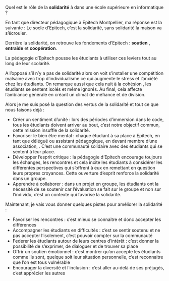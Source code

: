 Quel est le rôle de la **solidarité** à dans une école supérieure en informatique ? 

En tant que directeur pédagogique à Epitech Montpellier, ma réponse est la suivante : Le socle d’Epitech, c’est la solidarité, sans solidarité la maison va s’écrouler.

Derrière la solidarité, on retrouve les fondements d’Epitech : **soutien** , **entraide** et **coopération**.

La pédagogie d’Epitech pousse les étudiants à utiliser ces leviers tout au long de leur scolarité.

A l’opposé s’il n’y a pas de solidarité alors on voit s’installer une compétition malsaine avec trop d’individualisme ce qui augmente le stress et l’anxiété chez les étudiants. On remarque aussi que cela nuit à la cohésion , les étudiants se sentent isolés et même ignorés. Au final, cela affecte l’ambiance générale en créant un climat de méfiance et de division.

Alors je me suis posé la question des vertus de la solidarité et tout ce que nous faisons déjà :

- Créer un sentiment d’unité : lors des périodes d’immersion dans le code, tous les étudiants doivent arriver au bout, c’est notre objectif commun, cette mission insuffle de la solidarité.
- Favoriser le bien être mental : chaque étudiant à sa place à Epitech, en tant que délégué ou assistant pédagogique, en devant membre d’une association, . C’est une communauté solidaire avec des étudiants qui se sentent à leur place.
- Développer l’esprit critique : la pédagogie d’Epitech encourage toujours les échanges, les rencontres et cela incite les étudiants à considérer les différentes perspectives qui s’offrent à eux en remettant en question leurs propres croyances. Cette ouverture d’esprit renforce la solidarité dans un groupe. 
- Apprendre à collaborer : dans un projet en groupe, les étudiants ont la nécessité de se soutenir car l’évaluation se fait sur le groupe et non sur l’individu, c’est un contexte qui favorise la solidarité.

Maintenant, je vais vous donner quelques pistes pour améliorer la solidarité  :

- Favoriser les rencontres : c’est mieux se connaitre et donc accepter les différences
- Accompagner les étudiants en difficultés : c’est se sentir soutenu et ne pas accepter l’isolement, c’est pouvoir compter sur la communauté
- Federer les étudiants autour de leurs centres d’intérêt : c’est donner la possibilité de s’exprimer, de dialoguer et de trouver sa place
- Offrir un soutien émotionnel : c’est montrer qu’on accepte les étudiants comme ils sont, quelque soit leur situation personnelle, c’est reconnaitre que l’on est tous vulnérable
- Encourager la diversité et l’inclusion : c’est aller au-delà de ses préjugés, c’est apprécier les autres
